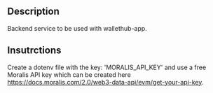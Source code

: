 ## Description

Backend service to be used with wallethub-app.

## Insutrctions

Create a dotenv file with the key: 'MORALIS_API_KEY' and use a free Moralis API key which can be created here https://docs.moralis.com/2.0/web3-data-api/evm/get-your-api-key.
